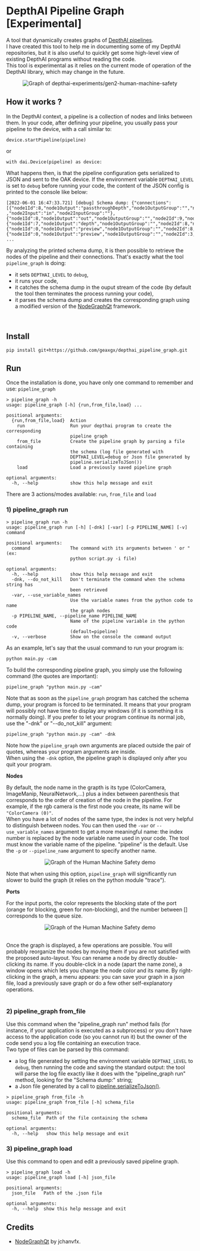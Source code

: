 # DepthAI Pipeline Graph [Experimental]

A tool that dynamically creates graphs of [DepthAI pipelines](https://docs.luxonis.com/projects/api/en/latest/components/pipeline/). 
<br>
I have created this tool to help me in documenting some of my DepthAI repositories, but it is also useful to quickly get some high-level view of existing DepthAI programs without reading the code.
<br> 
This tool is experimental as it relies on the current mode of operation of the DepthAI library, which may change in the future.

<p align="center"> <img  src="media/graph_human_machine_safety.png" alt="Graph of depthai-experiments/gen2-human-machine-safety"></p>

## How it works ?
In the DepthAI context, a pipeline is a collection of nodes and links between them. 
In your code, after defining your pipeline, you usually pass your pipeline to the device, with a call similar to:
```
device.startPipeline(pipeline)
```
or
```
with dai.Device(pipeline) as device:
```
What happens then, is that the pipeline configuration gets serialized to JSON and sent to the OAK device. If the environment variable `DEPTHAI_LEVEL` is set to `debug` before running your code, the content of the JSON config is printed to the console like below:
```
[2022-06-01 16:47:33.721] [debug] Schema dump: {"connections":[{"node1Id":8,"node1Output":"passthroughDepth","node1OutputGroup":"","node2Id":10
,"node2Input":"in","node2InputGroup":""},{"node1Id":8,"node1Output":"out","node1OutputGroup":"","node2Id":9,"node2Input":"in","node2InputGroup":""},{"node1Id":7,"node1Output":"depth","node1OutputGroup":"","node2Id":8,"node2Input":"inputDepth","node2InputGroup":""},{"node1Id":0,"node1Output":"preview","node1OutputGroup":"","node2Id":8,"node2Input":"in","node2InputGroup":""},{"node1Id":0,"node1Output":"preview","node1OutputGroup":"","node2Id":3,"node2Input":"inputImage","node2InputGroup":""}, 
...
```
By analyzing the printed schema dump, it is then possible to retrieve the nodes of the pipeline and their connections. That's exactly what the tool `pipeline_graph` is doing:
* it sets  `DEPTHAI_LEVEL` to `debug`,
* it runs your code,
* it catches the schema dump in the ouput stream of the code (by default the tool then terminates the process running your code),
* it parses the schema dump and creates the corresponding graph using a modified version of the [NodeGraphQt](https://github.com/jchanvfx/NodeGraphQt) framework.
<br>




## Install

```
pip install git+https://github.com/geaxgx/depthai_pipeline_graph.git
```

## Run

Once the installation is done, you have only one command to remember and use: `pipeline_graph`
```
> pipeline_graph -h
usage: pipeline_graph [-h] {run,from_file,load} ...

positional arguments:
  {run,from_file,load}  Action
    run                 Run your depthai program to create the corresponding
                        pipeline graph
    from_file           Create the pipeline graph by parsing a file containing
                        the schema (log file generated with
                        DEPTHAI_LEVEL=debug or Json file generated by
                        pipeline.serializeToJSon())
    load                Load a previously saved pipeline graph

optional arguments:
  -h, --help            show this help message and exit
```

There are 3 actions/modes available: `run`, `from_file` and `load`

### 1) pipeline_graph run


```
> pipeline_graph run -h
usage: pipeline_graph run [-h] [-dnk] [-var] [-p PIPELINE_NAME] [-v] command

positional arguments:
  command               The command with its arguments between ' or " (ex:
                        python script.py -i file)

optional arguments:
  -h, --help            show this help message and exit
  -dnk, --do_not_kill   Don't terminate the command when the schema string has
                        been retrieved
  -var, --use_variable_names
                        Use the variable names from the python code to name
                        the graph nodes
  -p PIPELINE_NAME, --pipeline_name PIPELINE_NAME
                        Name of the pipeline variable in the python code
                        (default=pipeline)
  -v, --verbose         Show on the console the command output

```

As an example, let's say that the usual command to run your program is:
```
python main.py -cam
```
To build the corresponding pipeline graph, you simply use the following command (the quotes are important):
```
pipeline_graph "python main.py -cam"
```
Note that as soon as the `pipeline_graph` program has catched the schema dump, your program is forced to be terminated. It means that your program will possibly not have time to display any windows (if it is something it is normally doing).
If you prefer to let your program continue its normal job, use the "-dnk" or "--do_not_kill" argument:
```
pipeline_graph "python main.py -cam" -dnk
```
Note how the `pipeline_graph` own arguments are placed outside the pair of quotes, whereas your program arguments are inside. 
<br>When using the `-dnk` option, the pipeline graph is displayed only after you quit your program.



**Nodes**

By default, the node name in the grapth is its type (ColorCamera, ImageManip, NeuralNetwork,...) plus a index between parenthesis that corresponds to the order of creation of the node in the pipeline. For example, if the rgb camera is the first node you create, its name will be `"ColorCamera (0)"`.
<br>
When you have a lot of nodes of the same type, the index is not very helpful to distinguish between nodes. You can then used the `-var` or `--use_variable_names` argument to get a more meaningful name: the index number is replaced by the node variable name used in your code. The tool must know the variable name of the pipeline. "pipeline" is the default. Use the `-p` or `--pipeline_name` argument to specify another name.

<p align="center"> <img  src="media/pipeline_graph_naming.png" alt="Graph of the Human Machine Safety demo"></p>

Note that when using this option, `pipeline_graph` will significantly run slower to build the graph (it relies on the python module "trace").

**Ports**

For the input ports, the color represents the blocking state of the port (orange for blocking, green for non-blocking), and the number between [] corresponds to the queue size.

<p align="center"> <img  src="media/ports.png" alt="Graph of the Human Machine Safety demo"></p>
<br>
Once the graph is displayed, a few operations are possible.
You will probably reorganize the nodes by moving them if you are not satisfied with the proposed auto-layout. You can rename a node by directly double-clicking its name. If you double-click in a node (apart the name zone), a window opens which lets you change the node color and its name.
By right-clicking in the graph, a menu appears: you can save your graph in a json file, load a previously save graph or do a few other self-explanatory operations.<br>
<br>

### 2) pipeline_graph from_file
Use this command when the "pipeline_graph run" method fails (for instance, if your application is executed as a subprocess) or you don't have access to the application code (so you cannot run it) but the owner of the code send you a log file containing an execution trace.<br>
Two type of files can be parsed by this command:
* a log file generated by setting the environment variable `DEPTHAI_LEVEL` to `debug`, then running the code and saving the standard output: the tool will parse the log file exactly like it does with the "pipeline_graph run" method, looking for the "Schema dump:" string;
* a Json file generated by a call to [pipeline.serializeToJson()](https://docs.luxonis.com/projects/api/en/latest/references/python/#depthai.Pipeline.serializeToJson).

```
> pipeline_graph from_file -h
usage: pipeline_graph from_file [-h] schema_file

positional arguments:
  schema_file  Path of the file containing the schema

optional arguments:
  -h, --help   show this help message and exit

```

### 3) pipeline_graph load
Use this command to open and edit a previously saved pipeline graph.

```
> pipeline_graph load -h
usage: pipeline_graph load [-h] json_file

positional arguments:
  json_file   Path of the .json file

optional arguments:
  -h, --help  show this help message and exit

```

## Credits
* [NodeGraphQt](https://github.com/jchanvfx/NodeGraphQt) by jchanvfx.
